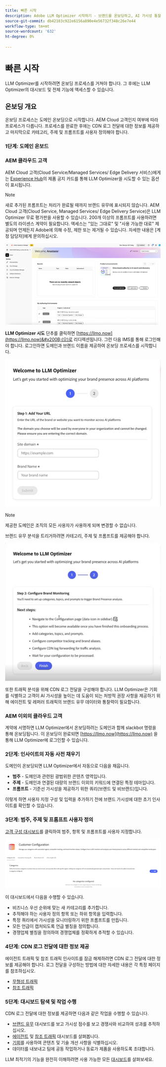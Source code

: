 ```yaml
---
title: 빠른 시작
description: Adobe LLM Optimizer 시작하기 - 브랜드를 온보딩하고, AI 가시성 통찰력을 잠금 해제하고, 대시보드를 탐색하여 검색 성능을 향상시키십시오.
source-git-commit: db42183c922e6156a890e4e56732f348c26e7e44
workflow-type: tm+mt
source-wordcount: '632'
ht-degree: 0%

---
```



# 빠른 시작

LLM Optimizer를 시작하려면 온보딩 프로세스를 거쳐야 합니다. 그 후에는 LLM Optimizer의 대시보드 및 전체 기능에 액세스할 수 있습니다.

## 온보딩 개요

온보딩 프로세스는 도메인 온보딩으로 시작합니다. AEM Cloud 고객인지 여부에 따라 프로세스가 다릅니다. 프로세스를 완료한 후에는 CDN 로그 전달에 대한 정보를 제공하고 마지막으로 카테고리, 주제 및 프롬프트를 사용자 정의해야 합니다.

### 1단계: 도메인 온보드

### AEM 클라우드 고객

AEM Cloud 고객(Cloud Service/Managed Services/ Edge Delivery 서비스)에게는 [Experience Hub](https://experienceleague.adobe.com/ko/docs/experience-manager-cloud-service/content/experience-hub/experience-hub)의 제품 공지 카드를 통해 LLM Optimizer을 시도할 수 있는 옵션이 표시됩니다.

>[!NOTE]
>새로 추가된 프롬프트는 처리가 완료될 때까지 브랜드 유무에 표시되지 않습니다. AEM Cloud 고객(Cloud Service, Managed Services/ Edge Delivery Service)은 LLM Optimizer 무료 평가판을 사용할 수 있습니다. 200개 이상의 프롬프트를 사용하려면 별도의 라이센스 계약이 필요합니다. 액세스는 &quot;있는 그대로&quot; 및 &quot;사용 가능한 대로&quot; 제공되며 언제든지 Adobe에 의해 수정, 제한 또는 제거될 수 있습니다. 자세한 내용은 [계정 담당자]에게 문의하십시오.

![LLM Optimizer 평가판](/help/overview/assets/llm-trial.png)

**LLM Optimizer 시도** 단추를 클릭하면 [https://llmo.now](https://llmo.now)&#x200B;(으)로 리디렉션됩니다. 그런 다음 IMS를 통해 로그인해야 합니다. 로그인하면 도메인과 브랜드 이름을 제공하여 온보딩 프로세스를 시작합니다.

![LLM Optimizer 도메인](/help/overview/assets/domain.png)

>[!NOTE]
>제공한 도메인은 조직의 모든 사용자가 사용하게 되며 변경할 수 없습니다.

브랜드 유무 분석을 트리거하려면 카테고리, 주제 및 프롬프트를 제공해야 합니다.

![브랜드 유무 분석](/help/overview/assets/bp-analysis.png)

또한 트래픽 분석을 위해 CDN 로그 전달을 구성해야 합니다. LLM Optimizer은 기회를 식별하고 고객이 AI 가시성을 높이는 데 도움이 되는 처방적 권장 사항을 제공하기 위해 에이전트 및 레퍼러 트래픽의 브랜드 유무 데이터와 통찰력이 필요합니다.

### AEM 이외의 클라우드 고객

계약에 서명하면 LLM Optimizer에서 온보딩하려는 도메인과 함께 slackbot 명령을 통해 온보딩됩니다. 이 온보딩이 완료되면 [https://llmo.now](https://llmo.now) 을 통해 LLM Optimizer에 로그인할 수 있습니다.

### 2단계: 인사이트의 자동 사전 채우기

도메인이 온보딩되면 LLM Optimizer에서 자동으로 다음을 채웁니다.

* **범주** - 도메인과 관련된 광범위한 콘텐츠 영역입니다.
* **주제** - 도메인과 연결된 대량의 브랜드 이외의 키워드에 연결된 특정 테마입니다.
* **프롬프트** - 기준선 가시성을 제공하기 위한 쿼리(브랜드 및 비브랜드)입니다.

이렇게 하면 사용자 지정 구성 및 입력을 추가하기 전에 브랜드 가시성에 대한 초기 인사이트를 확인할 수 있습니다.

### 3단계: 범주, 주제 및 프롬프트 사용자 정의

[고객 구성 대시보드](/help/dashboards/customer-configuration.md)를 클릭하여 범주, 항목 및 프롬프트를 사용자 지정합니다.

![고객 구성 대시보드](/help/dashboards/assets/customer-config.png)

이 대시보드에서 다음을 수행할 수 있습니다.

* 비즈니스 우선 순위에 맞는 새 카테고리를 추가합니다.
* 추적해야 하는 사용자 정의 항목 또는 하위 항목을 입력합니다.
* 특정 쿼리에서 가시성을 모니터링하기 위한 프롬프트를 만듭니다.
* 모든 언급이 캡처되도록 언급 별칭을 정의합니다.
* 경쟁업체 별칭을 정의하여 경쟁업체를 정확하게 추적할 수 있습니다.

### 4단계: CDN 로그 전달에 대한 정보 제공

에이전트 트래픽 및 참조 트래픽 인사이트를 잠금 해제하려면 CDN 로그 전달에 대한 정보를 제공해야 합니다. 로그 전달을 구성하는 방법에 대한 자세한 내용은 각 특정 페이지를 참조하십시오.

* [무형성 트래픽](/help/dashboards/agentic-traffic.md)
* [참조 트래픽](/help/dashboards/referral-traffic.md#setup#cdn-setup)

### 5단계: 대시보드 탐색 및 작업 수행

CDN 로그 전달에 대한 정보를 제공하면 다음과 같은 작업을 수행할 수 있습니다.

* [브랜드 유무](/help/dashboards/brand-presence.md) 대시보드를 보고 가시성 점수를 보고 경쟁사와 비교하여 성과를 추적하십시오.
* [에이전트](/help/dashboards/agentic-traffic.md) 및 [참조 트래픽](/help/dashboards/referral-traffic.md) 대시보드를 살펴봅니다.
* [기회](/help/dashboards/opportunities.md)를 사용하여 콘텐츠 및 기술 개선 사항을 식별하십시오.
* 데이터를 내보내고 팀에 공동 작업하거나 동료가 제품을 사용하도록 초대합니다.

LLM 최적기의 기능을 완전히 이해하려면 사용 가능한 모든 [대시보드](/help/dashboards/dashboards-overview.md)를 살펴보세요.

